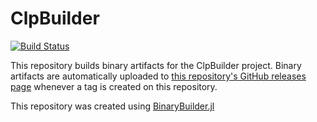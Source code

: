 # ClpBuilder

[![Build Status](https://travis-ci.org/juan-pablo-vielma/ClpBuilder.svg?branch=master)](https://travis-ci.org/juan-pablo-vielma/ClpBuilder)

This repository builds binary artifacts for the ClpBuilder project. Binary artifacts are automatically uploaded to
[this repository's GitHub releases page](https://github.com/juan-pablo-vielma/ClpBuilder/releases) whenever a tag is created
on this repository.

This repository was created using [BinaryBuilder.jl](https://github.com/JuliaPackaging/BinaryBuilder.jl)
